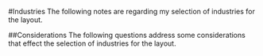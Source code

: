 #Industries
The following notes are regarding my selection of industries for the layout.

##Considerations
The following questions address some considerations that effect the selection of industries for the layout.

